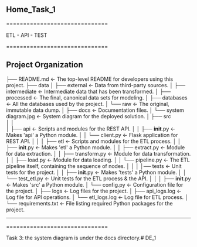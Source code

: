 Home_Task_1
--
==============================

ETL - API - TEST

==============================

Project Organization
------------

├── README.md                 <- The top-level README for developers using this project.
├── data
│   ├── external              <- Data from third-party sources.
│   ├── intermediate          <- Intermediate data that has been transformed.
│   ├── processed             <- The final, canonical data sets for modeling.
│   ├── databases             <- All the databases used by the project.
│   └── raw                   <- The original, immutable data dump.
│
├── docs                      <- Documentation files. 
│   └── system diagram.jpg    <- System diagram for the deployed solution.
│
├── src   
│   │                    
│   ├── api                   <- Scripts and modules for the REST API.
│   │   ├── __init__.py       <- Makes 'api' a Python module.
│   │   └── client.py         <- Flask application for REST API.
│   │
│   ├── etl                   <- Scripts and modules for the ETL process.
│   │   ├── __init__.py       <- Makes 'etl' a Python module.
│   │   ├── extract.py        <- Module for data extraction.
│   │   ├── transform.py      <- Module for data transformation.
│   │   ├── load.py           <- Module for data loading.
│   │   └── pipeline.py       <- The ETL pipeline itself, containing the sequence of nodes.
│   │
│   │── tests                 <- Unit tests for the project.
│   │   ├── __init__.py       <- Makes 'tests' a Python module.
│   │   └── test_etl.py       <- Unit tests for the ETL process & the API.
│   │
│   ├── __init__.py           <- Makes 'src' a Python module.
│   └── config.py             <- Configuration file for the project.
│
├── logs                      <- Log files for the project.
│   ├── api_logs.log          <- Log file for API operations.
│   └── etl_logs.log          <- Log file for ETL process.
│
└── requirements.txt          <- File listing required Python packages for the project.
         
--------

==============================

Task 3: the system diagram is under the docs directory.#   D E _ 1 
 
 
